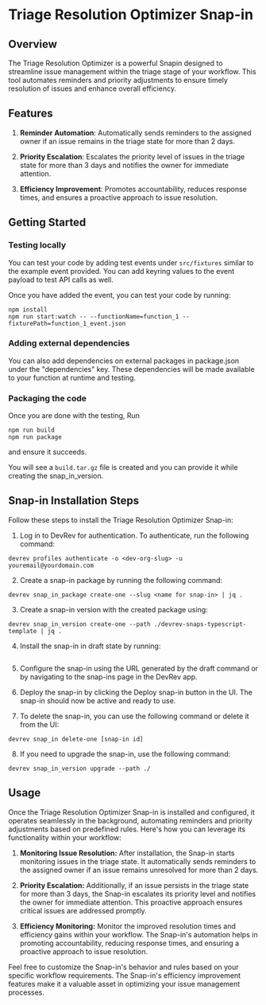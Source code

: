 # Triage Resolution Optimizer Snap-in

## Overview
The Triage Resolution Optimizer is a powerful Snapin designed to streamline issue management within the triage stage of your workflow. This tool automates reminders and priority adjustments to ensure timely resolution of issues and enhance overall efficiency.

## Features
1. **Reminder Automation**: Automatically sends reminders to the assigned owner if an issue remains in the triage state for more than 2 days.

2. **Priority Escalation**: Escalates the priority level of issues in the triage state for more than 3 days and notifies the owner for immediate attention.

3. **Efficiency Improvement**: Promotes accountability, reduces response times, and ensures a proactive approach to issue resolution.


## Getting Started 

### Testing locally
You can test your code by adding test events under `src/fixtures` similar to the example event provided. You can add keyring values to the event payload to test API calls as well.

Once you have added the event, you can test your code by running:
```
npm install
npm run start:watch -- --functionName=function_1 --fixturePath=function_1_event.json
```

### Adding external dependencies
You can also add dependencies on external packages in package.json under the "dependencies" key. These dependencies will be made available to your function at runtime and testing.

### Packaging the code
Once you are done with the testing,
Run
```
npm run build
npm run package
```
and ensure it succeeds.

You will see a `build.tar.gz` file is created and you can provide it while creating the snap_in_version.

## Snap-in Installation Steps
Follow these steps to install the Triage Resolution Optimizer Snap-in:

1. Log in to DevRev for authentication. To authenticate, run the following command:

```
devrev profiles authenticate -o <dev-org-slug> -u youremail@yourdomain.com

```

2. Create a snap-in package by running the following command:

```
devrev snap_in_package create-one --slug <name for snap-in> | jq .
```

3. Create a snap-in version with the created package using:

```
devrev snap_in_version create-one --path ./devrev-snaps-typescript-template | jq .

```

4. Install the snap-in in draft state by running:

```devrev snap_in draft
```
5. Configure the snap-in using the URL generated by the draft command or by navigating to the snap-ins page in the DevRev app.

6. Deploy the snap-in by clicking the Deploy snap-in button in the UI. The snap-in should now be active and ready to use.

7. To delete the snap-in, you can use the following command or delete it from the UI:

```
devrev snap_in delete-one [snap-in id]

```

8. If you need to upgrade the snap-in, use the following command:

```
devrev snap_in_version upgrade --path ./
```

## Usage

Once the Triage Resolution Optimizer Snap-in is installed and configured, it operates seamlessly in the background, automating reminders and priority adjustments based on predefined rules. Here's how you can leverage its functionality within your workflow:

1. **Monitoring Issue Resolution:** After installation, the Snap-in starts monitoring issues in the triage state. It automatically sends reminders to the assigned owner if an issue remains unresolved for more than 2 days.
   
2. **Priority Escalation:** Additionally, if an issue persists in the triage state for more than 3 days, the Snap-in escalates its priority level and notifies the owner for immediate attention. This proactive approach ensures critical issues are addressed promptly.

3. **Efficiency Monitoring:** Monitor the improved resolution times and efficiency gains within your workflow. The Snap-in's automation helps in promoting accountability, reducing response times, and ensuring a proactive approach to issue resolution.

Feel free to customize the Snap-in's behavior and rules based on your specific workflow requirements. The Snap-in's efficiency improvement features make it a valuable asset in optimizing your issue management processes.
